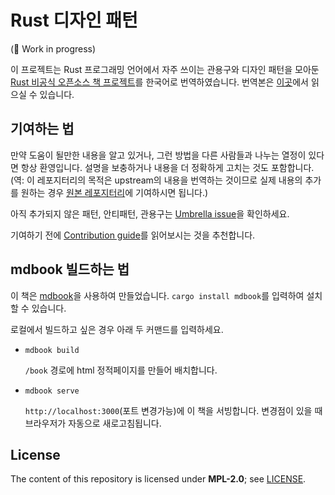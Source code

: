 # Rust 디자인 패턴 

(🚧 Work in progress)

이 프로젝트는 Rust 프로그래밍 언어에서 자주 쓰이는 관용구와 디자인 패턴을 모아둔 [Rust 비공식 오픈소스 책 프로젝트](https://github.com/rust-unofficial/patterns)를 한국어로 번역하였습니다.
번역본은 [이곳](https://vlwkaos.github.io/patterns/)에서 읽으실 수 있습니다. 

## 기여하는 법

만약 도움이 될만한 내용을 알고 있거나, 그런 방법을 다른 사람들과 나누는 열정이 있다면 항상 환영입니다.
설명을 보충하거나 내용을 더 정확하게 고치는 것도 포함합니다. 
(역: 이 레포지터리의 목적은 upstream의 내용을 번역하는 것이므로 실제 내용의 추가를 원하는 경우 [원본 레포지터리](https://github.com/rust-unofficial/patterns)에 기여하시면 됩니다.)

아직 추가되지 않은 패턴, 안티패턴, 관용구는 [Umbrella issue](https://github.com/rust-unofficial/patterns/issues/116)을 확인하세요.

기여하기 전에 [Contribution guide](./CONTRIBUTING.md)를 읽어보시는 것을 추천합니다.

## mdbook 빌드하는 법

이 책은 [mdbook](https://rust-lang.github.io/mdBook/)을 사용하여 만들었습니다. 
`cargo install mdbook`를 입력하여 설치할 수 있습니다.

로컬에서 빌드하고 싶은 경우 아래 두 커맨드를 입력하세요.

- `mdbook build`

  `/book` 경로에 html 정적페이지를 만들어 배치합니다.

- `mdbook serve`

  `http://localhost:3000`(포트 변경가능)에 이 책을 서빙합니다. 변경점이 있을 때 브라우저가 자동으로 새로고침됩니다.

## License

The content of this repository is licensed under **MPL-2.0**; see [LICENSE](./LICENSE).
